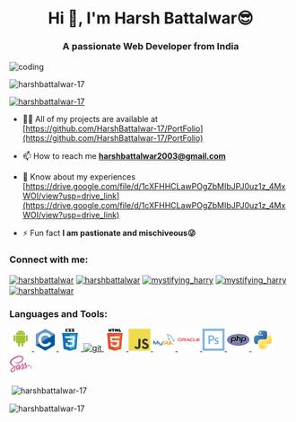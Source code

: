 <h1 align="center">Hi 👋, I'm Harsh Battalwar😎</h1>
<h3 align="center">A passionate Web Developer from India</h3>

<img align="center" alt="coding" width="400" src="https://www.canva.com/design/DAFtXqBARwA/XmQHfT4YMHCyr6oENwBC2g/edit?utm_content=DAFtXqBARwA&utm_campaign=designshare&utm_medium=link2&utm_source=sharebutton">

<p align="left"> <img src="https://komarev.com/ghpvc/?username=harshbattalwar-17&label=Profile%20views&color=0e75b6&style=flat" alt="harshbattalwar-17" /> </p>

<p align="left"> <a href="https://github.com/ryo-ma/github-profile-trophy"><img src="https://github-profile-trophy.vercel.app/?username=harshbattalwar-17" alt="harshbattalwar-17" /></a> </p>

- 👨‍💻 All of my projects are available at [https://github.com/HarshBattalwar-17/PortFolio](https://github.com/HarshBattalwar-17/PortFolio)

- 📫 How to reach me **harshbattalwar2003@gmail.com**

- 📄 Know about my experiences [https://drive.google.com/file/d/1cXFHHCLawPOgZbMIbJPJ0uz1z_4MxWOI/view?usp=drive_link](https://drive.google.com/file/d/1cXFHHCLawPOgZbMIbJPJ0uz1z_4MxWOI/view?usp=drive_link)

- ⚡ Fun fact **I am pastionate and mischiveous😜**

<h3 align="left">Connect with me:</h3>
<p align="left">
<a href="https://linkedin.com/in/harshbattalwar" target="blank"><img align="center" src="https://raw.githubusercontent.com/rahuldkjain/github-profile-readme-generator/master/src/images/icons/Social/linked-in-alt.svg" alt="harshbattalwar" height="30" width="40" /></a>
<a href="https://fb.com/harshbattalwar" target="blank"><img align="center" src="https://raw.githubusercontent.com/rahuldkjain/github-profile-readme-generator/master/src/images/icons/Social/facebook.svg" alt="harshbattalwar" height="30" width="40" /></a>
<a href="https://instagram.com/mystifying_harry" target="blank"><img align="center" src="https://raw.githubusercontent.com/rahuldkjain/github-profile-readme-generator/master/src/images/icons/Social/instagram.svg" alt="mystifying_harry" height="30" width="40" /></a>
<a href="https://www.youtube.com/c/mystifying_harry" target="blank"><img align="center" src="https://raw.githubusercontent.com/rahuldkjain/github-profile-readme-generator/master/src/images/icons/Social/youtube.svg" alt="mystifying_harry" height="30" width="40" /></a>
<a href="https://www.hackerrank.com/harshbattalwar" target="blank"><img align="center" src="https://raw.githubusercontent.com/rahuldkjain/github-profile-readme-generator/master/src/images/icons/Social/hackerrank.svg" alt="harshbattalwar" height="30" width="40" /></a>
</p>

<h3 align="left">Languages and Tools:</h3>
<p align="left"> <a href="https://developer.android.com" target="_blank" rel="noreferrer"> <img src="https://raw.githubusercontent.com/devicons/devicon/master/icons/android/android-original-wordmark.svg" alt="android" width="40" height="40"/> </a> <a href="https://www.cprogramming.com/" target="_blank" rel="noreferrer"> <img src="https://raw.githubusercontent.com/devicons/devicon/master/icons/c/c-original.svg" alt="c" width="40" height="40"/> </a> <a href="https://www.w3schools.com/css/" target="_blank" rel="noreferrer"> <img src="https://raw.githubusercontent.com/devicons/devicon/master/icons/css3/css3-original-wordmark.svg" alt="css3" width="40" height="40"/> </a> <a href="https://git-scm.com/" target="_blank" rel="noreferrer"> <img src="https://www.vectorlogo.zone/logos/git-scm/git-scm-icon.svg" alt="git" width="40" height="40"/> </a> <a href="https://www.w3.org/html/" target="_blank" rel="noreferrer"> <img src="https://raw.githubusercontent.com/devicons/devicon/master/icons/html5/html5-original-wordmark.svg" alt="html5" width="40" height="40"/> </a> <a href="https://developer.mozilla.org/en-US/docs/Web/JavaScript" target="_blank" rel="noreferrer"> <img src="https://raw.githubusercontent.com/devicons/devicon/master/icons/javascript/javascript-original.svg" alt="javascript" width="40" height="40"/> </a> <a href="https://www.mysql.com/" target="_blank" rel="noreferrer"> <img src="https://raw.githubusercontent.com/devicons/devicon/master/icons/mysql/mysql-original-wordmark.svg" alt="mysql" width="40" height="40"/> </a> <a href="https://www.oracle.com/" target="_blank" rel="noreferrer"> <img src="https://raw.githubusercontent.com/devicons/devicon/master/icons/oracle/oracle-original.svg" alt="oracle" width="40" height="40"/> </a> <a href="https://www.photoshop.com/en" target="_blank" rel="noreferrer"> <img src="https://raw.githubusercontent.com/devicons/devicon/master/icons/photoshop/photoshop-line.svg" alt="photoshop" width="40" height="40"/> </a> <a href="https://www.php.net" target="_blank" rel="noreferrer"> <img src="https://raw.githubusercontent.com/devicons/devicon/master/icons/php/php-original.svg" alt="php" width="40" height="40"/> </a> <a href="https://www.python.org" target="_blank" rel="noreferrer"> <img src="https://raw.githubusercontent.com/devicons/devicon/master/icons/python/python-original.svg" alt="python" width="40" height="40"/> </a> <a href="https://sass-lang.com" target="_blank" rel="noreferrer"> <img src="https://raw.githubusercontent.com/devicons/devicon/master/icons/sass/sass-original.svg" alt="sass" width="40" height="40"/> </a> </p>

<p>&nbsp;<img align="center" src="https://github-readme-stats.vercel.app/api?username=harshbattalwar-17&show_icons=true&locale=en" alt="harshbattalwar-17" /></p>

<p><img align="center" src="https://github-readme-streak-stats.herokuapp.com/?user=harshbattalwar-17&" alt="harshbattalwar-17" /></p>
